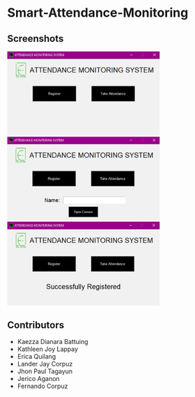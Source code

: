 # Smart-Attendance-Monitoring

## Screenshots
<img src="screenshots/home.png" width="350">
<img src="screenshots/register.png" width="350">
<img src="screenshots/successful_registration.png" width="350">

## Contributors
+ Kaezza Dianara Battuing
+ Kathleen Joy Lappay
+ Erica Quilang
+ Lander Jay Corpuz
+ Jhon Paul Tagayun
+ Jerico Aganon
+ Fernando Corpuz

